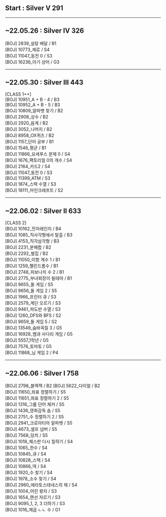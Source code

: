 ## Start : Silver V 291

-----------------
## ~22.05.26 : Silver IV 326
[BOJ] 2839_설탕 배달 / B1  
[BOJ] 10773_제로 / S4  
[BOJ] 11047_동전 0 / S3  
[BOJ] 16236_아기 상어 / G3  

-----------------
## ~22.05.30 : Silver III 443
[CLASS 1++]  
[BOJ] 10951_A + B - 4 / B3  
[BOJ] 10952_A + B - 5 / B3  
[BOJ] 10809_알파벳 찾기 / B2  
[BOJ] 2908_상수 / B2  
[BOJ] 2920_음계 / B2  
[BOJ] 3052_나머지 / B2  
[BOJ] 8958_OX퀴즈 / B2  
[BOJ] 1157_단어 공부 / B1  
[BOJ] 1546_평균 / B1  
[BOJ] 11866_요세푸스 문제 0 / S4  
[BOJ] 1676_팩토리얼 0의 개수 / S4  
[BOJ] 2164_카드2 / S4  
[BOJ] 11047_동전 0 / S3  
[BOJ] 11399_ATM / S3      
[BOJ] 1874_스택 수열 / S3  
[BOJ] 18111_마인크래프트 / S2  

-----------------
## ~22.06.02 : Silver II 633
[CLASS 2]  
[BOJ] 10162_전자레인지 / B4  
[BOJ] 1085_직사각형에서 탈출 / B3  
[BOJ] 4153_직각삼각형 / B3  
[BOJ] 2231_분해합 / B2  
[BOJ] 2292_벌집 / B2  
[BOJ] 11050_이항 계수 1 / B1  
[BOJ] 1259_펠린드롬수 / B1  
[BOJ] 2748_피보나치 수 2 / B1  
[BOJ] 2775_부녀회장이 될테야 / B1  
[BOJ] 9655_돌 게임 / S5  
[BOJ] 9656_돌 게임 2 / S5  
[BOJ] 1966_프린터 큐 / S3  
[BOJ] 2579_계단 오르기 / S3  
[BOJ] 9461_파도반 수열 / S3  
[BOJ] 1260_DFS와 BFS / S2  
[BOJ] 9659_돌 게임 5 / S2  
[BOJ] 13549_숨바꼭질 3 / G5  
[BOJ] 16928_뱀과 사다리 게임 / G5  
[BOJ] 5557_1학년 / G5  
[BOJ] 7576_토마토 / G5  
[BOJ] 11868_님 게임 2 / P4  

-----------------
## ~22.06.06 : Silver I 758  
[BOJ] 2798_블랙잭 / B2
[BOJ] 5622_다이얼 / B2  
[BOJ] 11650_좌표 정렬하기 / S5  
[BOJ] 11651_좌표 정렬하기 2 / S5  
[BOJ] 1316_그룹 단어 체커 / S5  
[BOJ] 1436_영화감독 숌 / S5   
[BOJ] 2751_수 정렬하기 2 / S5  
[BOJ] 2941_크로아티아 알파벳 / S5  
[BOJ] 4673_셀프 넘버 / S5  
[BOJ] 7568_덩치 / S5  
[BOJ] 1018_체스판 다시 칠하기 / S4  
[BOJ] 1065_한수 / S4  
[BOJ] 10845_큐 / S4  
[BOJ] 10828_스택 / S4  
[BOJ] 10866_덱 / S4  
[BOJ] 1920_수 찾기 / S4  
[BOJ] 1978_소수 찾기 / S4  
[BOJ] 2960_에라토스테네스의 체 / S4  
[BOJ] 1004_어린 왕자 / S3  
[BOJ] 1654_랜선 자르기 / S3  
[BOJ] 9095_1, 2, 3 더하기 / S3  
[BOJ] 1016_제곱 ㄴㄴ 수 / G1  
